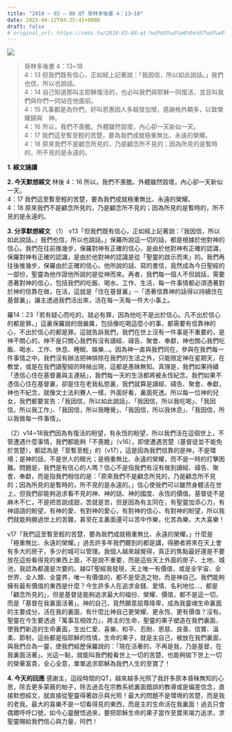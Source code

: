 ```yaml
---
title: "2018 – 03 – 08 QT 哥林多後書 4：13~18"
date: 2025-04-12T04:35:41+0800
draft: false
# original_url: https://cmtc.tw/2018-03-08-qt-%e5%93%a5%e6%9e%97%e5%a4%9a%e5%be%8c%e6%9b%b8-4%ef%bc%9a1318
---
```


![](/images/qt.jpg)
> 哥林多後書 4：13\~18  
> 4：13 但我們既有信心，正如經上記著說：「我因信，所以如此說話。」我們也信，所以也說話。  
> 4：14 自己知道那叫主耶穌復活的，也必叫我們與耶穌一同復活，並且叫我們與你們一同站在他面前。  
> 4：15 凡事都是為你們，好叫恩惠因人多越發加增，感謝格外顯多，以致榮耀歸與　神。  
> 4：16 所以，我們不喪膽。外體雖然毀壞，內心卻一天新似一天。  
> 4：17 我們這至暫至輕的苦楚，要為我們成就極重無比、永遠的榮耀。  
> 4：18 原來我們不是顧念所見的，乃是顧念所不見的；因為所見的是暫時的，所不見的是永遠的。

**1. 經文誦讀**

**2.  今天默想經文**
林後 4：16 所以，我們不喪膽。外體雖然毀壞，內心卻一天新似一天。  
4：17 我們這至暫至輕的苦楚，要為我們成就極重無比、永遠的榮耀。  
4：18 原來我們不是顧念所見的，乃是顧念所不見的；因為所見的是暫時的，所不見的是永遠的。

**3. 分享默想經文**
（1） v13「但我們既有信心，正如經上記著說：『我因信，所以如此說話。』我們也信，所以也說話。」保羅所說這一切的話，都是根據於他對神的信心。我們在往前推幾步，保羅對神有正確的信心，是由於他對神有正確的認識，保羅對神有正確的認識，是由於他對神的認識是從「聖靈的啟示而來」的。我們再往後推幾步，保羅由於正確的信心，他所說的話、寫的書信，竟然成為今日聖經的一部份，聖靈為他作證他所說的是從神而來。再者，我們每一個人不但說話，需要憑著對神的信心，包括我們的吃飯、喝水、工作、生活，每一件事情都必須憑著對於神的信靠在做，在活，這就是「住在基督裏」─「憑著信靠神的話得以持續住在基督裏」，讓主透過我們活出來，活在每一天每一件大小事上。

羅14：23「若有疑心而吃的，就必有罪，因為他吃不是出於信心。凡不出於信心的都是罪。」這裏保羅說的很嚴厲，包括像吃喝這麼小的事，都需要有信靠神的心，不出於信心的都是罪。這就告訴我們，我們在世上沒有一件事是不重要的，是神不關心的，神不是只關心我們有沒有讀經、禱告、聚會、奉獻，神也關心我們吃飯、喝水、工作、休息、睡眠、娛樂…。因為神一直與我們同在，參與在我們每一件事情之中。我們沒有辦法把神排除在我們的生活之外，只能限定神在星期天，在教堂，或是在我們讀聖經的時候出現，這都是愚昧無知。真理是，我們如果持續「憑信心住在基督裏與主連結」，我們每一天的生活都將被永恆紀念。我們如果不憑信心住在基督裏，卻是住在老我私慾裏，我們就算是讀經、禱告、聚會、奉獻，神也不紀念，就像文士法利賽人一樣，外面好看，裏面死透。所以每一位神的兒女，我們都要宣告：「我因信，所以如此說話」、「我因信，所以我吃喝」、「我因信，所以我工作」、「我因信，所以我睡覺」、「我因信，所以我休息」、「我因信，所以我做每一件事情」。

（2）v14\~18我們因為有復活的盼望，有永恆的盼望，所以我們活在這個世上，不管遭遇什麼事情，我們都能夠「不喪膽」（v16），即使遭遇苦楚（基督徒並不能免於苦楚），都認為是「至暫至輕」的（v17），這是因為我們信靠的是神，不是環境；是神的話，不是世人的眼光；是極重無比、永遠的榮耀，而不是一時的打擊困難。問題是，我們是有信心的人嗎？信心不是指我們有沒有做到讀經、禱告、聚會、奉獻，而是指我們相信的是：「原來我們不是顧念所見的，乃是顧念所不見的；因為所見的是暫時的，所不見的是永遠的。」信心使我們可以雖然身體活在世上，但我們卻能夠追求看不見的神、神的話、神的國度、永恆的價值。基督徒不是麻木不仁，不是把苦說成甜，苦就是苦，但是因為有主同在，有聖靈加添心力，有神語語的盼望，有神的愛、有對神的愛心，有對神的信心，有對神的盼望，所以我們就能夠勝過世上的苦難，甚至在主裏面還可以苦中作樂，化苦為樂，大大喜樂！

v17「我們這至暫至輕的苦楚，要為我們成就極重無比、永遠的榮耀。」什麼是「極重無比、永遠的榮耀。」過去許多年我們聽到的都是講，得勝者將來在天上會有多大的房子，多少的城可以管理。我個人越來越覺得，真正的焦點最好還是不要放在這些看得見的東西上面，不是說不重要，而是這些天上外面的房子、土地、城池，我認為都還是次要的。越QT聖經我發現，天上唯一有價值，或是全宇宙、全世界、全人類、全靈界，唯一有價值的，都不是受造之物，而是神自己。我們能夠擁有最有價值的東西是什麼？今生許多人在追求金錢、愛情、名利地位…，都是「顧念所見的」，但是基督徒能夠追求最大的福份、榮耀、價值，都不是這一切，而是「基督在我裏面活著」。神的自己，竟然願意屈尊降卑，成為我靈魂生命裏面的主要成分，活在我的裏面，有什麼比神自己更榮耀、更永恆、更有價值？沒有。聖靈在今生要透過「萬事互相效力」，將主的生命，聖靈的果子塑造在我們裏面，使我們新造的生命裏面，生出仁愛、喜樂、和平、忍耐、恩慈、良善、信實、溫柔、節制，這些都是指耶穌的性情，生命的果子，就是主自己，被放在我們裏面，與我們合為一靈，使我們經歷保羅說的：「現在活著的，不再是我，乃是基督，在我裏面活著」。光這一點，就能叫我們輕看世上一切的苦楚、也能夠拋下世上一切的榮華富貴，全心全意，單單追求耶穌為我們人生的至寶了！

**4. 今天的回應**
感謝主，這段時間的QT，越來越多光照了我許多原本昏昧無知的心思，除去更多蒙蔽的帕子，除去過去在宗教系統裏面錯誤的教導或是偏差信念，直接默想經文，就直接從聖靈得著啟示與光照！最大的問題不是環境的苦楚，而是我的老我。最大的喜樂不是一切看得見的東西，而是主的生命活在我裏面！過去只會偶爾呼呼口號，如今心靈醒悟過來，要把耶穌生命的果子當作至寶來竭力追求，求聖靈賜給我們信心與力量，阿們！
